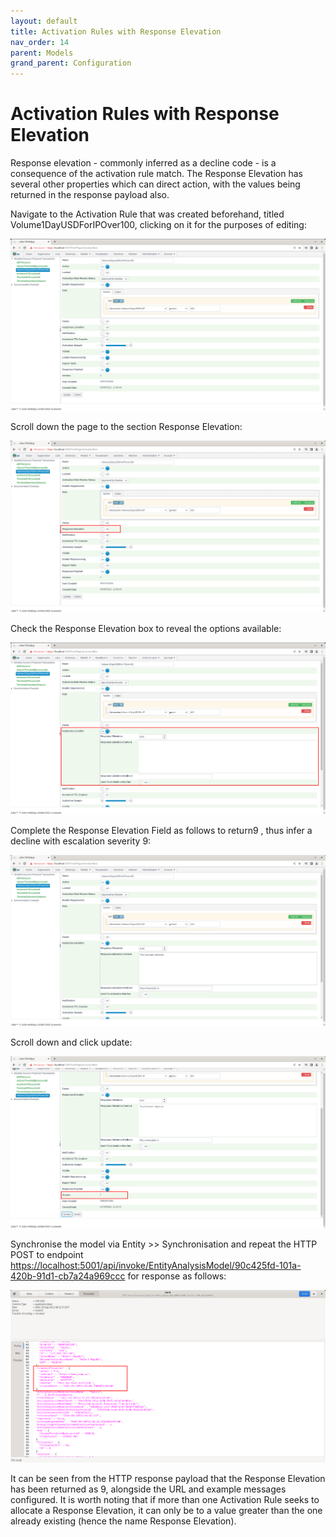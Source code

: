 ```yaml
---
layout: default
title: Activation Rules with Response Elevation
nav_order: 14
parent: Models
grand_parent: Configuration
---
```


# Activation Rules with Response Elevation
Response elevation - commonly inferred as a decline code - is a consequence of the activation rule match.  The Response Elevation has several other properties which can direct action, with the values being returned in the response payload also.

Navigate to the Activation Rule that was created beforehand,  titled Volume1DayUSDForIPOver100,  clicking on it for the purposes of editing:

![Image](ExistingActivationRule.png)

Scroll down the page to the section Response Elevation:

![Image](LocationOfResponseElevation.png)

Check the Response Elevation box to reveal the options available:

![Image](ExposedResponseElevation.png)

Complete the Response Elevation Field as follows to return9 , thus infer a decline with escalation severity 9:

![Image](CompletedResponseElevation.png)

Scroll down and click update:

![Image](UpdatedRuleWithResponseElevation.png)

Synchronise the model via Entity >> Synchronisation and repeat the HTTP POST to endpoint [https://localhost:5001/api/invoke/EntityAnalysisModel/90c425fd-101a-420b-91d1-cb7a24a969ccc](https://localhost:5001/api/invoke/EntityAnalysisModel/90c425fd-101a-420b-91d1-cb7a24a969ccc) for response as follows:

![Image](ResponseElevationInResponsePayload.png)

It can be seen from the HTTP response payload that the Response Elevation has been returned as 9, alongside the URL and example messages configured. It is worth noting that if more than one Activation Rule seeks to allocate a Response Elevation,  it can only be to a value greater than the one already existing (hence the name Response Elevation).